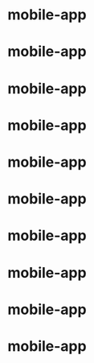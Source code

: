 # mobile-app
# mobile-app
# mobile-app
# mobile-app
# mobile-app
# mobile-app
# mobile-app
# mobile-app
# mobile-app
# mobile-app
